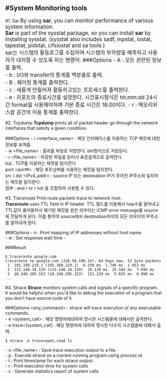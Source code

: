 #System Monitoring tools
---
#1. Sar
<big>By using **sar**, you can monitor performance of various system information.  
**Sar** is part of the sysstat package, so you can install **sar** by installing sysstat. (sysstat also includes sadf, mpstat, iostat, tapestat, pidstat, cifsiostat and sa tools.)  
sar는 시스템의 활동로그를 수집하여 시스템의 부하량을 예측하고 사용자가 대처할 수 있도록 하는 명령어.
###Options
\- A : 모든 관련된 정보를 출력.  
\- b : I/O와 transfer의 통계를 백분율로 출력.  
\- B : 페이징 통계를 출력한다.  
\- c : 새롭게 만들어져 활동하고있는 프로세스를 출력한다.  
\- e : 리포트의 종료시간을 설정한다. 시간표시형식은 hh:mm:dd 24시간 format을 사용해야하며 기본 종료 시간은 18:00이다.
\- r : 메모리와 스왑 공간의 이용 통계를 출력한다.
</big>


#2. Tcpdump
**Tcpdump** prints all of packet header go through the network interfaces that satisfy a given condition.

###Options
\- i <interface_name> : 해당 인터페이스를 이용하는 TCP 패킷에 대한 정보를 보여줌.   
\- w <file_name> : 결과를 파일로 저장한다. bin형식으로 저장된다.  
\- r <file_name> : 저장한 파일을 읽어서 표준출력으로 출력한다.  
tcp : TCP를 이용하는 패캣을 탐지한다  
port <port#> : 해당 포트넘버를 사용하는 패킷을 탐지한다.  
src / dst <IPv4_addr> : source IP 또는 destination IP가 주어진 IP주소와 일치하는 패킷을 탐지한다.  
첨부 : and / or / not 을 조합하여 사용할 수 있다.

#3. Traceroute
Print route packets trace to network host.  
**Traceroute** uses TTL field in IP header. 
TTL 필드를 이용해서 hop수를 알아내고 TTL값이 줄어들어서 폐기된 패킷을 받은 라우터는 ICMP error message를 source에 전달하게 된다.
이를 통하여 source에서 destination까지의 모든 라우터의 IP주소를 알아내게 된다.  

###Options
\- n : Print mapping of IP addresses without host name.  
\- w <sec>: Set response wait time
\- 


###Result
```
$ traceroute google.com
traceroute to google.com (216.58.199.14), 64 hops max, 52 byte packets
 1  192.168.219.1 (192.168.219.1)  6.350 ms  1.746 ms  1.953 ms
 2  115.140.34.129 (115.140.34.129)  10.120 ms  15.184 ms  7.694 ms
 3  10.240.205.153 (10.240.205.153)  131.229 ms  5.655 ms  6.090 ms
...
```

#4. Strace
**Strace** monitors system calls and signals of a specific program. It would be helpful when you'd like to debug the execution of a program that you don't have source code of it.

###Options
<any_command> : strace will trace execution of any executable commands.  
\- e <system_call> <command> : 해당 명령어에대하여 명시한 시스템콜에 대해서만 출력한다.  
\- e trace=[system_call] <command> : 해당 명령어에 대하여 명시한 다수의 시스템콜에 대해서 출력.  
```
$ strace -e trace=open,read ls
```  
\- o <file_name> : Save trace execution output to a file.  
\- p <PID> : Execute strace on a current running program using process id.  
\- t : Print timestamp for each strace output.  
\- r : Print execution time for system calls  
\- c : Generate statistics report of system calls